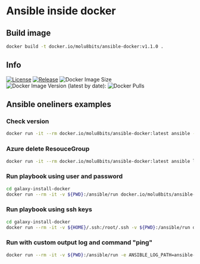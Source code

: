 # Ansible inside docker

## Build image

```bash
docker build -t docker.io/molu8bits/ansible-docker:v1.1.0 .
```

## Info

[![License](https://img.shields.io/github/license/molu8bits/ansible-docker)](/LICENSE)
[![Release](https://img.shields.io/github/release/molu8bits/ansible-docker.svg)](https://github.com/molu8bits/ansible-docker/releases/latest)
![Docker Image Size](https://img.shields.io/docker/image-size/molu8bits/ansible-docker.svg?sort=date)
![Docker Image Version (latest by date):](https://img.shields.io/docker/v/molu8bits/ansible-docker.svg?sort=date)
![Docker Pulls](https://img.shields.io/docker/pulls/molu8bits/ansible-docker.svg)

## Ansible oneliners examples

### Check version

```bash
docker run -it --rm docker.io/molu8bits/ansible-docker:latest ansible --version
```

### Azure delete ResouceGroup

```bash
docker run -it --rm docker.io/molu8bits/ansible-docker:latest ansible localhost -m azure_rm_resourcegroup -a 'name=myResourceGroup location=eastus'

```

### Run playbook using user and password

```bash
cd galaxy-install-docker
docker run --rm -it -v ${PWD}:/ansible/run docker.io/molu8bits/ansible-docker:latest ansible-playbook -i inventory site.yml -u user1 --ask-pass --ask-become-pass
```

### Run playbook using ssh keys

```bash
cd galaxy-install-docker
docker run --rm -it -v ${HOME}/.ssh:/root/.ssh -v ${PWD}:/ansible/run docker.io/molu8bits/ansible-docker:latest ansible-playbook -i inventory site.yml
```

### Run with custom output log and command "ping"

```bash
docker run --rm -it -v ${PWD}:/ansible/run -e ANSIBLE_LOG_PATH=ansible-`date +%Y%m%d%H%M%S`.log docker.io/molu8bits/ansible-docker:latest ansible all, -i 192.168.2.1, -m ping -u user1 --ask-pass
```
